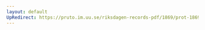 ```yaml
---
layout: default
UpRedirect: https://pruto.im.uu.se/riksdagen-records-pdf/1869/prot-1869--fk--123/prot-1869--fk--123_000.pdf
---
```

